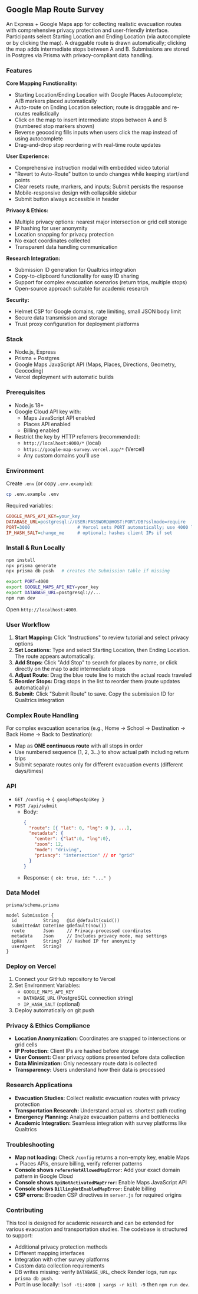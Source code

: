 ## Google Map Route Survey

An Express + Google Maps app for collecting realistic evacuation routes with comprehensive privacy protection and user-friendly interface. Participants select Starting Location and Ending Location (via autocomplete or by clicking the map). A draggable route is drawn automatically; clicking the map adds intermediate stops between A and B. Submissions are stored in Postgres via Prisma with privacy-compliant data handling.

### Features

**Core Mapping Functionality:**
- Starting Location/Ending Location with Google Places Autocomplete; A/B markers placed automatically
- Auto-route on Ending Location selection; route is draggable and re-routes realistically
- Click on the map to insert intermediate stops between A and B (numbered stop markers shown)
- Reverse geocoding fills inputs when users click the map instead of using autocomplete
- Drag-and-drop stop reordering with real-time route updates

**User Experience:**
- Comprehensive instruction modal with embedded video tutorial
- "Revert to Auto-Route" button to undo changes while keeping start/end points
- Clear resets route, markers, and inputs; Submit persists the response
- Mobile-responsive design with collapsible sidebar
- Submit button always accessible in header

**Privacy & Ethics:**
- Multiple privacy options: nearest major intersection or grid cell storage
- IP hashing for user anonymity
- Location snapping for privacy protection
- No exact coordinates collected
- Transparent data handling communication

**Research Integration:**
- Submission ID generation for Qualtrics integration
- Copy-to-clipboard functionality for easy ID sharing
- Support for complex evacuation scenarios (return trips, multiple stops)
- Open-source approach suitable for academic research

**Security:**
- Helmet CSP for Google domains, rate limiting, small JSON body limit
- Secure data transmission and storage
- Trust proxy configuration for deployment platforms

### Stack
- Node.js, Express
- Prisma + Postgres
- Google Maps JavaScript API (Maps, Places, Directions, Geometry, Geocoding)
- Vercel deployment with automatic builds

### Prerequisites
- Node.js 18+
- Google Cloud API key with:
  - Maps JavaScript API enabled
  - Places API enabled
  - Billing enabled
- Restrict the key by HTTP referrers (recommended):
  - `http://localhost:4000/*` (local)
  - `https://google-map-survey.vercel.app/*` (Vercel)
  - Any custom domains you'll use

### Environment
Create `.env` (or copy `.env.example`):
```bash
cp .env.example .env
```
Required variables:
```ini
GOOGLE_MAPS_API_KEY=your_key
DATABASE_URL=postgresql://USER:PASSWORD@HOST:PORT/DB?sslmode=require
PORT=3000                  # Vercel sets PORT automatically; use 4000 locally if you prefer
IP_HASH_SALT=change_me     # optional; hashes client IPs if set
```

### Install & Run Locally
```bash
npm install
npx prisma generate
npx prisma db push   # creates the Submission table if missing

export PORT=4000
export GOOGLE_MAPS_API_KEY=your_key
export DATABASE_URL=postgresql://...
npm run dev
```
Open `http://localhost:4000`.

### User Workflow
1) **Start Mapping:** Click "Instructions" to review tutorial and select privacy options
2) **Set Locations:** Type and select Starting Location, then Ending Location. The route appears automatically.
3) **Add Stops:** Click "Add Stop" to search for places by name, or click directly on the map to add intermediate stops
4) **Adjust Route:** Drag the blue route line to match the actual roads traveled
5) **Reorder Stops:** Drag stops in the list to reorder them (route updates automatically)
6) **Submit:** Click "Submit Route" to save. Copy the submission ID for Qualtrics integration

### Complex Route Handling
For complex evacuation scenarios (e.g., Home → School → Destination → Back Home → Back to Destination):
- Map as **ONE continuous route** with all stops in order
- Use numbered sequence (1, 2, 3...) to show actual path including return trips
- Submit separate routes only for different evacuation events (different days/times)

### API
- `GET /config` → `{ googleMapsApiKey }`
- `POST /api/submit`
  - Body:
    ```json
    {
      "route": [{ "lat": 0, "lng": 0 }, ...],
      "metadata": { 
        "center": {"lat":0, "lng":0}, 
        "zoom": 12, 
        "mode": "driving",
        "privacy": "intersection" // or "grid"
      }
    }
    ```
  - Response: `{ ok: true, id: "..." }`

### Data Model
`prisma/schema.prisma`
```prisma
model Submission {
  id          String   @id @default(cuid())
  submittedAt DateTime @default(now())
  route       Json     // Privacy-processed coordinates
  metadata    Json     // Includes privacy mode, map settings
  ipHash      String?  // Hashed IP for anonymity
  userAgent   String?
}
```

### Deploy on Vercel
1. Connect your GitHub repository to Vercel
2. Set Environment Variables:
   - `GOOGLE_MAPS_API_KEY`
   - `DATABASE_URL` (PostgreSQL connection string)
   - `IP_HASH_SALT` (optional)
3. Deploy automatically on git push

### Privacy & Ethics Compliance
- **Location Anonymization:** Coordinates are snapped to intersections or grid cells
- **IP Protection:** Client IPs are hashed before storage
- **User Consent:** Clear privacy options presented before data collection
- **Data Minimization:** Only necessary route data is collected
- **Transparency:** Users understand how their data is processed

### Research Applications
- **Evacuation Studies:** Collect realistic evacuation routes with privacy protection
- **Transportation Research:** Understand actual vs. shortest path routing
- **Emergency Planning:** Analyze evacuation patterns and bottlenecks
- **Academic Integration:** Seamless integration with survey platforms like Qualtrics

### Troubleshooting
- **Map not loading:** Check `/config` returns a non-empty key, enable Maps + Places APIs, ensure billing, verify referrer patterns
- **Console shows `refererNotAllowedMapError`:** Add your exact domain pattern in Google Cloud
- **Console shows `ApiNotActivatedMapError`:** Enable Maps JavaScript API
- **Console shows `BillingNotEnabledMapError`:** Enable billing
- **CSP errors:** Broaden CSP directives in `server.js` for required origins

### Contributing
This tool is designed for academic research and can be extended for various evacuation and transportation studies. The codebase is structured to support:
- Additional privacy protection methods
- Different mapping interfaces
- Integration with other survey platforms
- Custom data collection requirements
- DB writes missing: verify `DATABASE_URL`, check Render logs, run `npx prisma db push`.
- Port in use locally: `lsof -ti:4000 | xargs -r kill -9` then `npm run dev`.

